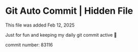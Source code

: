 # Git Auto Commit | Hidden File

This file was added Feb 12, 2025

Just for fun and keeping my daily git commit active 🤪

commit number: 83116
